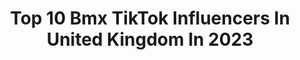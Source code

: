 ---
title: Top 10 Bmx TikTok Influencers In United Kingdom In 2023
description: >-
  Find top bmx TikTok influencers in United Kingdom in 2023. Most popular hashtags: #bmx #viral #bike #skatepark.
platform: TikTok
hits: 13
text_top: See the best TikTok influencers on inBeat.
text_bottom: Our search engine has 13 TikTok influencers like this in United Kingdom for you to connect with.
profiles:
  - username: "n0grpesleft"
    fullname: >-
      N0grpes
    bio: >-
      ⛩Skatepark R us⛩ Insta: real.riggs.bmx 👇Discord👇
    location: "United Kingdom"
    followers: 37300
    engagement: 1750
    commentsToLikes: 0.053912
    id: ckcv9qiy6qx4u0j239xpr39mf
    verified: false
    hashtags: "#bikes, #bike, #learn, #skatepark"
  - username: "clonkeybmx"
    fullname: >-
      💥George Stafford💥
    bio: >-
      Pro Bmx rider from Coventry 🇬🇧 RideCoventry.com Lineinsight
    location: "United Kingdom"
    followers: 44200
    engagement: 1607
    commentsToLikes: 0.010385
    id: ck9vdtt5nwbak0j78lt5161ix
    verified: false
    hashtags: "#bikelife, #bike, #bmx, #bmxlife"
  - username: "adrenalinealley"
    fullname: >-
      Adrenaline Alley
    bio: >-
      Largest indoor skatepark in Europe United Kingdom
    location: "United Kingdom"
    followers: 35600
    engagement: 1720
    commentsToLikes: 0.028519
    id: ck9rke67bsilv0j78i6sin7x1
    verified: false
    hashtags: "#adrenalinealley, #actionsports, #indoorskatepark, #bmx"
  - username: "the_reecipe"
    fullname: >-
      Reece Buchanan
    bio: >-
      45k? 🥺 👉🏽👈🏽 IG: @the_reecipe 🏴󠁧󠁢󠁳󠁣󠁴󠁿 💌 thereecipe@gmail.com
    location: "United Kingdom"
    followers: 42800
    engagement: 844
    commentsToLikes: 0.106812
    id: ckcjhhvwdc9oi0j23ifnjat80
    verified: false
    hashtags: "#bmx, #loop, #getdownonit, #nowlookatthis"
  - username: "mafiamedia"
    fullname: >-
      Mafiabikes
    bio: >-
      Official Mafiabikes Media Channel #bikelifemafia
    location: "United Kingdom"
    followers: 38800
    engagement: 1126
    commentsToLikes: 0.015279
    id: ckc3eledp08yy0j23w29zldzq
    verified: false
    hashtags: "#mafiabike, #bikelife, #bikelifemafia, #lucky6"
  - username: "lewisjonesjumps"
    fullname: >-
      Lewis Jones
    bio: >-
      8 Years base jumping 2200+ jumps🪂 🌱PlantPower #ASGathlete @AirSportsGroup
    location: "United Kingdom"
    followers: 47000
    engagement: 607
    commentsToLikes: 0.038939
    id: ck8adh9ij67f10j78xssjm7ik
    verified: false
    hashtags: "#cave, #china, #beach, #summer"
  - username: "radfahrenmtb"
    fullname: >-
      Radfahren
    bio: >-
      Make sure to follow me🔥👏🏻
    location: "United Kingdom"
    followers: 114400
    engagement: 1331
    commentsToLikes: 0.007412
    id: ck8nfyyqeu2h20j78ad5iq643
    verified: false
    hashtags: "#stunts, #bmx, #redbull, #bikes"
  - username: "ryanfarrellbmx"
    fullname: >-
      Ryanfarrellbmx 
    bio: >-
      Get my insta to 12k ryanfarrellbmx
    location: "United Kingdom"
    followers: 7427
    engagement: 1022
    commentsToLikes: 0.007402
    id: ckbkkgp9sdema0j23r9c7liev
    verified: false
    hashtags: "#foruyou, #foryoupage, #videos, #bmxfreestyle"
  - username: "fouronefourskateparks"
    fullname: >-
      414skateparks
    bio: >-
      The highest quality of UK skatepark design & build
    location: "United Kingdom"
    followers: 5622
    engagement: 1061
    commentsToLikes: 0.004946
    id: ck960m3foj0i90j7883zm9a23
    verified: false
    hashtags: "#ramp, #fouronefourskateparks, #wood, #bmx"
  - username: "poweramppaul"
    fullname: >-
      Paul Grint 
    bio: >-
      Super hero in disguise T00FB9
    location: "United Kingdom"
    followers: 7812
    engagement: 2064
    commentsToLikes: 0.132859
    id: ckd17z1s8pdh60j23kc0uqkay
    verified: false
    hashtags: "#fyp, #garden, #friends, #viral"
---